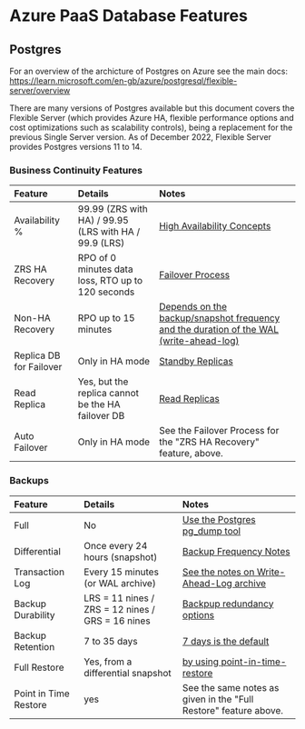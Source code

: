 # Azure PaaS Database Features

## Postgres
For an overview of the archicture of Postgres on Azure see the main docs:  
https://learn.microsoft.com/en-gb/azure/postgresql/flexible-server/overview  

There are many versions of Postgres available but this document covers the Flexible Server (which provides Azure HA, flexible performance options and cost optimizations such as scalability controls), being a replacement for the previous Single Server version.  As of December 2022, Flexible Server provides Postgres versions 11 to 14.  

### Business Continuity Features

| Feature | Details | Notes |
|:-------------|:--------------|:-------|
| Availability % | 99.99 (ZRS with HA) / 99.95 (LRS with HA / 99.9 (LRS)  | [High Availability Concepts](https://learn.microsoft.com/en-gb/azure/postgresql/flexible-server/concepts-high-availability)  |
| ZRS HA Recovery | RPO of 0 minutes data loss, RTO up to 120 seconds | [Failover Process](https://learn.microsoft.com/en-gb/azure/postgresql/flexible-server/concepts-high-availability#failover-process---unplanned-downtimes) |
| Non-HA Recovery | RPO up to 15 minutes | [Depends on the backup/snapshot frequency and the duration of the WAL (write-ahead-log)](https://learn.microsoft.com/en-gb/azure/postgresql/flexible-server/concepts-backup-restore#backup-frequency) |
| Replica DB for Failover | Only in HA mode | [Standby Replicas](https://learn.microsoft.com/en-gb/azure/postgresql/flexible-server/concepts-high-availability#high-availability---limitations) |
| Read Replica | Yes, but the replica cannot be the HA failover DB | [Read Replicas](https://learn.microsoft.com/en-gb/azure/postgresql/flexible-server/concepts-read-replicas) |
| Auto Failover | Only in HA mode  | See the Failover Process for the "ZRS HA Recovery" feature, above. |

### Backups

| Feature | Details | Notes |
|:-------------|:--------------|:-------|
| Full | No  | [Use the Postgres pg_dump tool](https://learn.microsoft.com/en-gb/azure/postgresql/migrate/how-to-migrate-using-dump-and-restore)  |
| Differential | Once every 24 hours (snapshot) | [Backup Frequency Notes](https://learn.microsoft.com/en-gb/azure/postgresql/flexible-server/concepts-backup-restore#backup-frequency) |
| Transaction Log | Every 15 minutes (or WAL archive) | [See the notes on Write-Ahead-Log archive](https://learn.microsoft.com/en-us/azure/postgresql/flexible-server/concepts-backup-restore#backup-overview) |
| Backup Durability | LRS = 11 nines / ZRS = 12 nines / GRS = 16 nines | [Backpup redundancy options](https://learn.microsoft.com/en-gb/azure/postgresql/flexible-server/concepts-backup-restore#backup-redundancy-options) |
| Backup Retention | 7 to 35 days | [7 days is the default](https://learn.microsoft.com/en-gb/azure/postgresql/flexible-server/concepts-backup-restore#backup-retention) |
| Full Restore | Yes, from a differential snapshot | [by using point-in-time-restore]((https://learn.microsoft.com/en-gb/azure/postgresql/flexible-server/concepts-backup-restore#point-in-time-recovery)) |
| Point in Time Restore | yes | See the same notes as given in the "Full Restore" feature above. |


